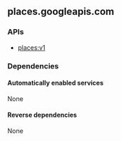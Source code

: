 ## places.googleapis.com

### APIs

* [ places:v1 ]( https://places.googleapis.com/$discovery/rest?version=v1 )

### Dependencies

#### Automatically enabled services

None

#### Reverse dependencies

None
